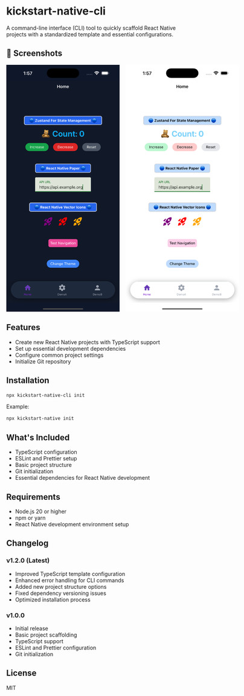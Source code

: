 # kickstart-native-cli

A command-line interface (CLI) tool to quickly scaffold React Native projects with a standardized template and essential configurations.

## 📱 Screenshots

<div align="center" style="display: flex; gap: 1rem;">
   <img src="public/dark_snap.png" alt="Dark Theme" width="300"/>
   <img src="public/light_snap.png" alt="Light Theme" width="300"/>
</div>

## Features

- Create new React Native projects with TypeScript support
- Set up essential development dependencies
- Configure common project settings
- Initialize Git repository

## Installation

```bash
npx kickstart-native-cli init
```

Example:

```bash
npx kickstart-native init
```

## What's Included

- TypeScript configuration
- ESLint and Prettier setup
- Basic project structure
- Git initialization
- Essential dependencies for React Native development

## Requirements

- Node.js 20 or higher
- npm or yarn
- React Native development environment setup

## Changelog

### v1.2.0 (Latest)

- Improved TypeScript template configuration
- Enhanced error handling for CLI commands
- Added new project structure options
- Fixed dependency versioning issues
- Optimized installation process

### v1.0.0

- Initial release
- Basic project scaffolding
- TypeScript support
- ESLint and Prettier configuration
- Git initialization

## License

MIT
